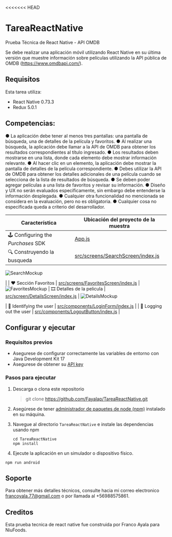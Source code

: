<<<<<<< HEAD
# TareaReactNative
Prueba Técnica de React Native - API OMDB

Se debe realizar una aplicación móvil utilizando React Native en su última versión que muestre
información sobre películas utilizando la API pública de OMDB (https://www.omdbapi.com/).

## Requisitos

Esta tarea utiliza:

- React Native 0.73.3
- Redux 5.0.1

## Competencias:

● La aplicación debe tener al menos tres pantallas: una pantalla de búsqueda, una de detalles
de la película y favoritos.
● Al realizar una búsqueda, la aplicación debe llamar a la API de OMDB para obtener los
resultados correspondientes al título ingresado.
● Los resultados deben mostrarse en una lista, donde cada elemento debe mostrar información
relevante.
● Al hacer clic en un elemento, la aplicación debe mostrar la pantalla de detalles de la película
correspondiente.
● Debes utilizar la API de OMDB para obtener los detalles adicionales de una película cuando
se selecciona de la lista de resultados de búsqueda.
● Se deben poder agregar películas a una lista de favoritos y revisar su información.
● Diseño y UX no serán evaluados específicamente, sin embargo debe entenderse la
información desplegada.
● Cualquier otra funcionalidad no mencionada se considera en la evaluación, pero no es
obligatoria.
● Cualquier cosa no especificada queda a criterio del desarrollador.

| Característica                   | Ubicación del proyecto de la muestra      |
| -------------------------------- | ----------------------------------------- |
| 🕹 Configuring the *Purchases* SDK  | [App.js](App.js#L17) |
| 🔍 Construyendo la busqueda        | [src/screens/SearchScreen/index.js](src/screens/SearchScreen/index.js) 
![SearchMockup](./src/assets/mockups/SearchMockup.png)

|
| ❤️ Sección Favoritos           | [src/screens/FavoritesScreen/index.js](src/screens/FavoritesScreen/index.js) |
![FavoritesMockup](./src/assets/mockups/FavoritesMockup.png)
| 🎞️ Detalles de la pelicula           | [src/screen/DetailsScreen/index.js](src/screen/DetailsScreen/index.js) |
![DetailsMockup](./src/assets/mockups/DetailsMockup.png)

| 👥 Identifying the user             | [src/components/LoginForm/index.js](src/components/LoginForm/index.js) |
| 🚪 Logging out the user             | [src/components/LogoutButton/index.js](src/components/LogoutButton/index.js) |

## Configurar y ejecutar

### Requisitos previos
- Asegurese de configurar correctamente las variables de entorno con Java Development Kit 17
- Asegurese de obtener su [API key](https://www.omdbapi.com/apikey.aspx)

### Pasos para ejecutar
1. Descarga o clona este repositorio
    > git clone https://github.com/Fayalap/TareaReactNative.git

2. Asegúrese de tener [administrador de paquetes de node (npm)](https://docs.npmjs.com/downloading-and-installing-node-js-and-npm) instalado en su máquina.

3. Navegue al directorio `TareaReactNative` e instale las dependencias usando npm

    ```
    cd TareaReactNative
    npm install
    ```

4. Ejecute la aplicación en un simulador o dispositivo físico.

```
npm run android
```


## Soporte

Para obtener más detalles técnicos, consulte hacia mi correo electronico francoyala.77@gmail.com
o por llamada al +56988575861.

## Creditos

Esta prueba tecnica de react native fue construida por Franco Ayala para NiuFoods.
